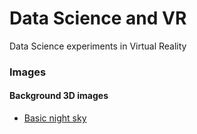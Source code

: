 # Data Science and VR
Data Science experiments in Virtual Reality


### Images

#### Background 3D images
- [Basic night sky](https://cdn.glitch.com/262a1870-f416-4790-ba2f-9c307a56ab4d%2F360_world.jpg?1527120553801)